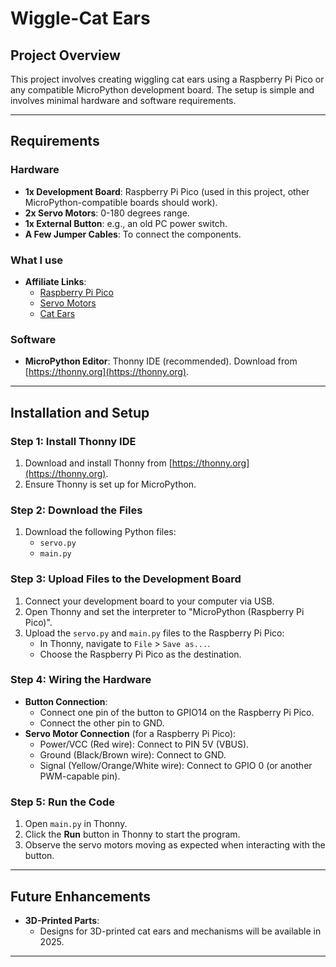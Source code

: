 # Wiggle-Cat Ears

## Project Overview
This project involves creating wiggling cat ears using a Raspberry Pi Pico or any compatible MicroPython development board. The setup is simple and involves minimal hardware and software requirements.

---

## Requirements

### Hardware
- **1x Development Board**: Raspberry Pi Pico (used in this project, other MicroPython-compatible boards should work).
- **2x Servo Motors**: 0-180 degrees range.
- **1x External Button**: e.g., an old PC power switch.
- **A Few Jumper Cables**: To connect the components.

### What I use
- **Affiliate Links**:
  - [Raspberry Pi Pico](https://amzn.to/4jtGd9k)
  - [Servo Motors](https://amzn.to/4h3CU74)
  - [Cat Ears](https://amzn.to/4h5Rta0)


### Software
- **MicroPython Editor**: Thonny IDE (recommended). Download from [https://thonny.org](https://thonny.org).
---

## Installation and Setup

### Step 1: Install Thonny IDE
1. Download and install Thonny from [https://thonny.org](https://thonny.org).
2. Ensure Thonny is set up for MicroPython.

### Step 2: Download the Files
1. Download the following Python files:
   - `servo.py`
   - `main.py`

### Step 3: Upload Files to the Development Board
1. Connect your development board to your computer via USB.
2. Open Thonny and set the interpreter to "MicroPython (Raspberry Pi Pico)".
3. Upload the `servo.py` and `main.py` files to the Raspberry Pi Pico:
   - In Thonny, navigate to `File` > `Save as...`.
   - Choose the Raspberry Pi Pico as the destination.

### Step 4: Wiring the Hardware
- **Button Connection**:
  - Connect one pin of the button to GPIO14 on the Raspberry Pi Pico.
  - Connect the other pin to GND.
- **Servo Motor Connection** (for a Raspberry Pi Pico):
  - Power/VCC (Red wire): Connect to PIN 5V (VBUS).
  - Ground (Black/Brown wire): Connect to GND.
  - Signal (Yellow/Orange/White wire): Connect to GPIO 0 (or another PWM-capable pin).

### Step 5: Run the Code
1. Open `main.py` in Thonny.
2. Click the **Run** button in Thonny to start the program.
3. Observe the servo motors moving as expected when interacting with the button.

---

## Future Enhancements
- **3D-Printed Parts**:
  - Designs for 3D-printed cat ears and mechanisms will be available in 2025.

---


